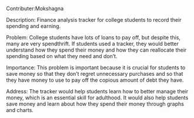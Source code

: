 Contributer:Mokshagna

Description: Finance analysis tracker for college students to record their spending and earning.

Problem: College students have lots of loans to pay off, but despite this, many are very spendthrift. If students used a tracker, they would better understand how they spend their money and how they can reallocate their spending based on what they need and don’t.

Importance: This problem is important because it is crucial for students to save money so that they don’t regret unnecessary purchases and so that they have money to use to pay off the copious amount of debt they have.

Address: The tracker would help students learn how to better manage their money, which is an essential skill for adulthood. It would also help students save money and learn about how they spend their money through graphs and charts.
